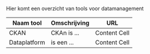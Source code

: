 Hier komt een overzicht van tools voor datamanagement

| Naam tool  | Omschrijving | URL |
| ------------- | --- |  ------------- |
| CKAN  | CKAn is ... | Content Cell  |
| Dataplatform | is een ... |  Content Cell  |
